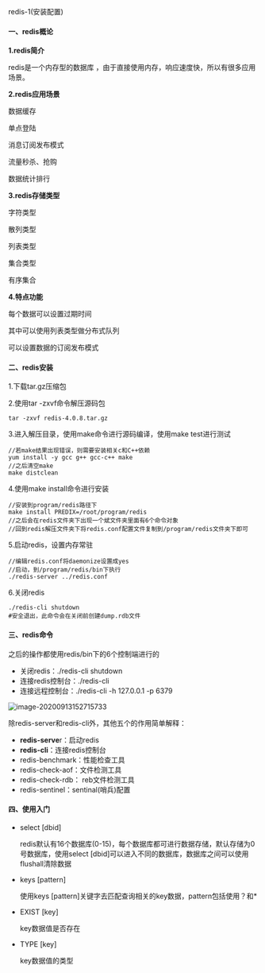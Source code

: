 redis-1(安装配置)

#### 一、redis概论

**1.redis简介**

redis是一个内存型的数据库 ，由于直接使用内存，响应速度快，所以有很多应用场景。

**2.redis应用场景**

数据缓存

单点登陆

消息订阅发布模式

流量秒杀、抢购

数据统计排行

**3.redis存储类型**

字符类型

散列类型

列表类型

集合类型

有序集合



**4.特点功能**

每个数据可以设置过期时间

其中可以使用列表类型做分布式队列

可以设置数据的订阅发布模式



#### 二、redis安装

1.下载tar.gz压缩包

2.使用tar -zxvf命令解压源码包

```
tar -zxvf redis-4.0.8.tar.gz
```

3.进入解压目录，使用make命令进行源码编译，使用make test进行测试

```
//若make结果出现错误，则需要安装相关c和C++依赖
yum install -y gcc g++ gcc-c++ make
//之后清空make
make distclean
```

4.使用make install命令进行安装

```
//安装到program/redis路径下
make install PREDIX=/root/program/redis
//之后会在redis文件夹下出现一个斌文件夹里面有6个命令对象
//回到redis解压文件夹下将redis.conf配置文件复制到/program/redis文件夹下即可
```

5.启动redis，设置内存常驻

```
//编辑redis.conf将daemonize设置成yes
//启动，到/program/redis/bin下执行
./redis-server ../redis.conf
```

6.关闭redis

```
./redis-cli shutdown
#安全退出，此命令会在关闭前创建dump.rdb文件
```



#### 三、redis命令

之后的操作都使用redis/bin下的6个控制端进行的

- 关闭redis：./redis-cli shutdown
- 连接redis控制台：./redis-cli
- 连接远程控制台：./redis-cli  -h 127.0.0.1 -p 6379

![image-20200913152715733](https://alex-img-1253982387.cos.ap-nanjing.myqcloud.com/Typora/20201102103144.png)

除redis-server和redis-cli外，其他五个的作用简单解释：

- **redis-serve**r：启动redis
- **redis-cli**：连接redis控制台
- redis-benchmark：性能检查工具
- redis-check-aof：文件检测工具
- redis-check-rdb： reb文件检测工具
- redis-sentinel：sentinal(哨兵)配置

#### 四、使用入门

- select [dbid]

  redis默认有16个数据库(0-15)，每个数据库都可进行数据存储，默认存储为0号数据库，使用select [dbid]可以进入不同的数据库，数据库之间可以使用flushall清除数据

- keys [pattern]

  使用keys [pattern]关键字去匹配查询相关的key数据，pattern包括使用？和*

- EXIST [key]

  key数据值是否存在

- TYPE [key]

  key数据值的类型



